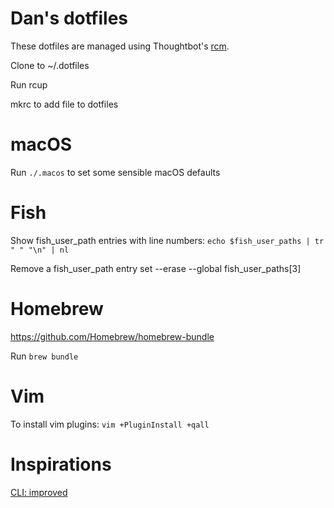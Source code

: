# Dan's dotfiles

These dotfiles are managed using Thoughtbot's [rcm](https://github.com/thoughtbot/rcm).

Clone to ~/.dotfiles

Run rcup

mkrc to add file to dotfiles

# macOS
Run `./.macos` to set some sensible macOS defaults

# Fish
Show fish_user_path entries with line numbers:
`echo $fish_user_paths | tr " " "\n" | nl`

Remove a fish_user_path entry
set --erase --global fish_user_paths[3]


# Homebrew
https://github.com/Homebrew/homebrew-bundle


Run `brew bundle`

# Vim
To install vim plugins:
`vim +PluginInstall +qall`

# Inspirations
[CLI: improved](https://remysharp.com/2018/08/23/cli-improved?utm_source=hackernewsletter&utm_medium=email&utm_term=fav)
